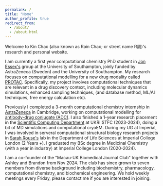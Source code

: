 ```yaml
---
permalink: /
title: "Home"
author_profile: true
redirect_from: 
  - /about/
  - /about.html
---
```


Welcome to Kin Chao (also known as Rain Chao; or street name R周)'s research and personal website.

I am currently a first year computational chemistry PhD student in [Jon Essex's](https://www.southampton.ac.uk/people/5wyxhk/professor-jonathan-essex) group at the University of Southampton, joinly funded by AstraZeneca (Sweden) and the University of Southampton. My research focuses on computational modelling for a new drug modality called [PROTAC](https://www.nature.com/articles/s41573-021-00371-6). Specifically, my project involves computational techniques that are relevant in a drug discovery context, including molecular dynamics simulations, enhanced sampling techniques, (and database method, ML/AI techniques, free energy calculation etc). 

Previously I completed a 3-month computational chemistry internship in [AstraZeneca](https://www.astrazeneca.com/our-company/our-locations/cambridge.html) in Cambridge, working on computational modelling for [antibody-drug conjugate (ADC)](https://www.nature.com/articles/s41392-022-00947-7). I also finished a 1-year research placement in the [Scientific Computing Department](https://www.scd.stfc.ac.uk/Pages/home.aspx) at UKRI STFC (2023-2024), doing a bit of MD simulations and computational cryoEM. During my UG at Imperial, I was involved in serveral computational structural biology research projects in [Sarah Rouse's](https://www.imperial.ac.uk/people/s.rouse/page/bio.html) lab in the Department of Life Sciences at Imperial College London (2 Years +). I graduated my BSc degree in Medicinal Chemistry (with a year in industry) at Imperial College London (2020-2024).


I am a co-founder of the "Macau-UK Biomedical Journal Club" together with Ashley and Brandon from Nov 2024. The club has since grown to seven members from diverse background including biochemistry, pharmacology, computational chemistry, and biochemical engineering. We hold weekly meetings every Friday, please contact me if you are interested in joining.



